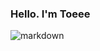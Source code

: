 ###   Hello. I'm Toeee

![markdown](https://www.boredpanda.com/blog/wp-content/uploads/2016/07/totoro-exercising-100-days-of-gifs-cl-terryart-2-578f80ec7f328__605.gif)



<!--
**Toeeeee/Toeeeee** is a ✨ _special_ ✨ repository because its `README.md` (this file) appears on your GitHub profile.

Here are some ideas to get you started:

- 🔭 I’m currently working on ...
- 🌱 I’m currently learning ...
- 👯 I’m looking to collaborate on ...
- 🤔 I’m looking for help with ...
- 💬 Ask me about ...
- 📫 How to reach me: ...
- 😄 Pronouns: ...
- ⚡ Fun fact: ...
-->

